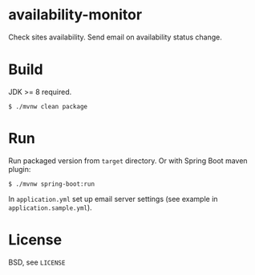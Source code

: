 availability-monitor
====================

Check sites availability. Send email on availability status change.

Build
=====

JDK >= 8 required.

    $ ./mvnw clean package
    
Run
===

Run packaged version from `target` directory. Or with Spring Boot maven plugin:
 
    $ ./mvnw spring-boot:run

In `application.yml` set up email server settings (see example in `application.sample.yml`).

License
=======

BSD, see `LICENSE`
